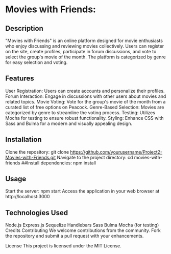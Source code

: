 # Movies with Friends:
## Description
"Movies with Friends" is an online platform designed for movie enthusiasts who enjoy discussing and reviewing movies collectively. Users can register on the site, create profiles, participate in forum discussions, and vote to select the group's movie of the month. The platform is categorized by genre for easy selection and voting.

## Features
User Registration: Users can create accounts and personalize their profiles.
Forum Interaction: Engage in discussions with other users about movies and related topics.
Movie Voting: Vote for the group's movie of the month from a curated list of free options on Peacock.
Genre-Based Selection: Movies are categorized by genre to streamline the voting process.
Testing: Utilizes Mocha for testing to ensure robust functionality.
Styling: Enhance CSS with Sass and Bulma for a modern and visually appealing design.
## Installation
Clone the repository: git clone https://github.com/yourusername/Project2-Movies-with-Friends.git
Navigate to the project directory: cd movies-with-friends
##Install dependencies: 
npm install
## Usage
Start the server: npm start
Access the application in your web browser at http://localhost:3000
## Technologies Used
Node.js
Express.js
Sequelize
Handlebars
Sass
Bulma
Mocha (for testing)
Credits
Contributing
We welcome contributions from the community. Fork the repository and submit a pull request with your enhancements.

License
This project is licensed under the MIT License.

